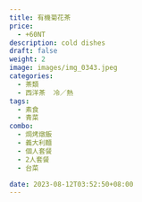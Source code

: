```yaml
---
title: 有機菊花茶
price:
  - +60NT
description: cold dishes
draft: false
weight: 2
image: images/img_0343.jpeg
categories:
  - 茶類
  - 西洋茶  冷／熱
tags:
  - 素食
  - 青菜
combo:
  - 焗烤燉飯
  - 義大利麵
  - 個人套餐
  - 2人套餐
  - 台菜  

date: 2023-08-12T03:52:50+08:00
---
```



